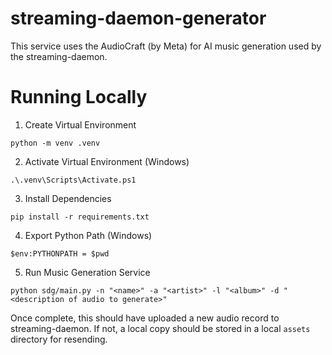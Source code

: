 # streaming-daemon-generator
This service uses the AudioCraft (by Meta) for AI music generation used by the streaming-daemon.

# Running Locally

1. Create Virtual Environment
```
python -m venv .venv
```

2. Activate Virtual Environment (Windows)
```
.\.venv\Scripts\Activate.ps1 
```

3. Install Dependencies
```
pip install -r requirements.txt
```

4. Export Python Path (Windows)
```
$env:PYTHONPATH = $pwd
```

5. Run Music Generation Service
```
python sdg/main.py -n "<name>" -a "<artist>" -l "<album>" -d "<description of audio to generate>"
```

Once complete, this should have uploaded a new audio record to streaming-daemon. If not, a local copy should be stored in a local `assets` directory for resending.